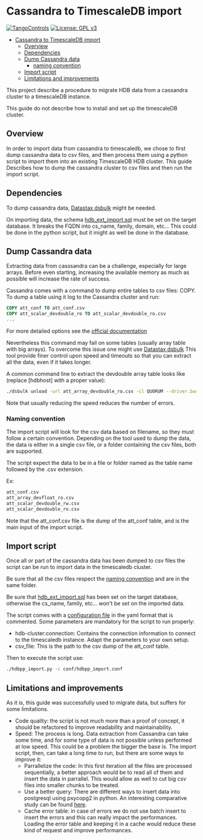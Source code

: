 # Cassandra to TimescaleDB import

[![TangoControls](https://img.shields.io/badge/-Tango--Controls-7ABB45.svg?style=flat&logo=%20data%3Aimage%2Fpng%3Bbase64%2CiVBORw0KGgoAAAANSUhEUgAAACAAAAAkCAYAAADo6zjiAAAABHNCSVQICAgIfAhkiAAAAAlwSFlzAAALEwAACxMBAJqcGAAAAsFJREFUWIXtl01IFVEYht9zU%2FvTqOxShLowlOgHykWUGEjUKqiocB1FQURB0KJaRdGiaFM7gzZRLWpTq2olhNQyCtpYCP1gNyIoUTFNnxZzRs8dzvw4Q6564XLnfOf73vedc2a%2BmZEKALgHrC3CUUR8CxZFeEoFalsdM4uLmMgFoIlZLJp3A9ZE4S2oKehhlaR1BTnyg2ocnW%2FxsxEDhbYij4EPVncaeASMAavnS%2FwA8NMaqACNQCew3f4as3KZOYh2SuqTVJeQNiFpn6QGSRVjTH9W%2FiThvcCn6H6n4BvQDvQWFT%2BSIDIFDAKfE3KOAQeBfB0XGPeQvgE67P8ZoB44DvTHmFgJdOQRv%2BUjc%2BavA9siNTWemgfA3TwGquCZ3w8szFIL1ALngIZorndvgJOR0GlP2gtJkzH%2Bd0fGFxW07NqY%2FCrx5QRXcYjbCbmxF1dkBSbi8kpACah3Yi2Sys74cVyxMWY6bk5BTwgRe%2BYlSzLmxNpU3aBeJogk4XWWpJKUeiap3RJYCpQj4QWZDQCuyIAk19Auj%2BAFYGZZjTGjksaBESB8P9iaxUBIaJzjZcCQcwHdj%2BS2Al0xPOeBYYKHk4vfmQ3Y8YkIwRUb7wQGU7j2ePrA1URx93ayd8UpD8klyPbSQfCOMIO05MbI%2BDvwBbjsMdGTwlX21AAMZzEerkaI9zFkP4AeYCPBg6gNuEb6I%2FthFgN1KSQupqzoRELOSed4DGiJala1UmOMr2U%2Bl%2FTWEy9Japa%2Fy41IWi%2FJ3d4%2FkkaAw0Bz3AocArqApwTvet3O3GbgV8qqjAM7bf4N4KMztwTodcYVyelywKSCD5V3xphNXoezuTskNSl4bgxJ6jPGVJJqbN0aSV%2Bd0M0aO7FCs19Jo2lExphXaTkxdRVgQFK7DZVDZ8%2BcpdmQh3wuILh7ut3AEyt%2B51%2BL%2F0cUfwFOX0t0StltmQAAAABJRU5ErkJggg%3D%3D)](http://www.tango-controls.org) [![License: GPL v3](https://img.shields.io/badge/License-GPL%20v3-blue.svg)](https://www.gnu.org/licenses/gpl-3.0)

- [Cassandra to TimescaleDB import](#Cassandra-to-TimescaleDB-import)
  - [Overview](#Overview)
  - [Dependencies](#Dependencies)
  - [Dump Cassandra data](#Dump-Cassandra-data)
    - [naming convention](#Naming-convention)
  - [Import script](#Import-script)
  - [Limitations and improvements](#Limitations-and-improvements)

This project describe a procedure to migrate HDB data from a cassandra cluster to a timescaleDB instance.

This guide do not describe how to install and set up the timescaleDB cluster.

## Overview

In order to import data from cassandra to timescaledb, we chose to first dump cassandra data to csv files, and then process them using a python script to import them into an existing TimescaleDB HDB cluster.
This guide Describes how to dump the cassandra cluster to csv files and then run the import script.

## Dependencies

To dump cassandra data, [Datastax dsbulk](https://docs.datastax.com/en/dsbulk/doc/dsbulk/reference/dsbulkCmd.html) might be needed.

On importing data, the schema [hdb_ext_import.sql](../schema/hdb_ext_import.sql) must be set on the target database. It breaks the FQDN into cs_name, family, domain, etc… This could be done in the python script, but it might as well be done in the database.

## Dump Cassandra data

Extracting data from casssandra can be a challenge, especially for large arrays. Before even starting, increasing the available memory as much as possible will increase the rate of success.

Cassandra comes with a command to dump entire tables to csv files: COPY.
To dump a table using it log to the Cassandra cluster and run:

```SQL
COPY att_conf TO att_conf.csv
COPY att_scalar_devdouble_ro TO att_scalar_devdouble_ro.csv
...
```

For more detailed options see the [official documentation](https://cassandra.apache.org/doc/latest/tools/cqlsh.html?highlight=copy#copy-to)

Nevertheless this command may fail on some tables (usually array table with big arrays). To overcome this issue one might use [Datastax dsbulk](https://docs.datastax.com/en/dsbulk/doc/dsbulk/reference/dsbulkCmd.html)
This tool provide finer control upon speed and timeouts so that you can extract all the data, even if it takes longer.

A common command line to extract the devdouble array table looks like (replace [hdbhost] with a proper value):
```bash
./dsbulk unload -url att_array_devdouble_ro.csv -cl QUORUM --driver.basic.request.timeout "60 minutes" --advanced.heartbeat.interval 600 --advanced.heartbeat.timeout 1200 --executor.maxPerSecond 800 -maxErrors -1 -h [hdbhost] -k hdb -t att_array_devdouble_ro
```

Note that usually reducing the speed reduces the number of errors.

### Naming convention

The import script will look for the csv data based on filename, so they must follow a certain convention.
Depending on the tool used to dump the data, the data is either in a single csv file, or a folder containing the csv files, both are supported.

The script expect the data to be in a file or folder named as the table name followed by the .csv extension.

Ex:

```bash
att_conf.csv
att_array_devfloat_ro.csv
att_scalar_devdouble_rw.csv
att_scalar_devdouble_ro.csv
```

Note that the att_conf.csv file is the dump of the att_conf table, and is the main input of the import script.

## Import script

Once all or part of the cassandra data has been dumped to csv files the script can be run to import data in the timescaledb cluster.

Be sure that all the csv files respect the [naming convention](#Naming-Convention) and are in the same folder.

Be sure that [hdb_ext_import.sql](../schema/hdb_ext_import.sql) has been set on the target database, otherwise the cs_name, family, etc… won't be set on the imported data.

The script comes with a [configuration file](conf/hdbpp_import.conf) in the yaml format that is commented. Some parameters are mandatory for the script to run properly:

 - hdb-cluster:connection: Contains the connection information to connect to the timescaledb instance. Adapt the parameters to your own setup.
 - csv_file: This is the path to the csv dump of the att_conf table. 

Then to execute the script use:

```bash
./hdbpp_import.py -c conf/hdbpp_import.conf
```

## Limitations and improvements

As it is, this guide was successfully used to migrate data, but suffers for some limitations.

  - Code quality: the script is not much more than a proof of concept, it should be refactored to improve readability and maintainability.
  - Speed: The process is long. Data extraction from Cassandra can take some time, and for some type of data is not possible unless performed at low speed. This could be a problem the bigger the base is.
  The import script, then, can take a long time to run, but there are some ways to improve it:
    - Parrallelize the code: In this first iteration all the files are processed sequentially, a better approach would be to read all of them and insert the data in parrallel. This would allow as well to cut big csv files into smaller chunks to be treated.
    - Use a better query: There are different ways to insert data into postgresql using psycopg2 in python. An interesting comparative study can be found [here](https://hakibenita.com/fast-load-data-python-postgresql).
    - Cache error table: in case of errors we do not use batch insert to insert the errors and this can really impact the performances. Loading the error table and keeping it in a cache would reduce these kind of request and improve performances.

